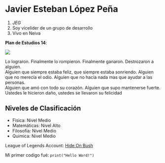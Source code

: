# Javier Esteban López Peña
1. *JEG*
2. Soy vicelider de un grupo de desarrollo
3. Vivo en Neiva

**Plan de Estudios 14**:

![](https://github.com/AndresDa1302/LABORATORIO1-CVDS2/blob/master/Javier%20Esteban%20L%C3%B3pez/PlanDeEstudios.PNG)

Lo lograron. Finalmente lo rompieron. Finalmente ganaron. Destrozaron a alguien.\
Alguien que siempre estaba feliz, que siempre estaba sonriendo. Alguien que no merecía el odio. Alguien que no hacia nada mas que ayudar a las personas.\
Alguien que amó con todo su corazón. Alguien que supo mantenerse fuerte. Ustedes le hicieron daño, ustedes se llevaron su felicidad

## Niveles de Clasificación
- Fisica: Nivel Medio
- Matemáticas: Nivel Alto
- Filosofia: Nivel Medio
- Quimica: Nivel Medio

League of Legends Account: [Hide On Bush](https://www.op.gg/summoner/userName=Hide+on+bush)

Mi primer codigo fué: `print("Hello Word!")`